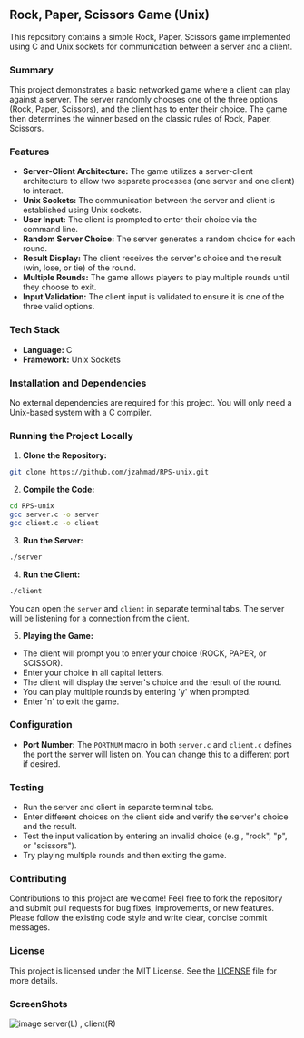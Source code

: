 ## Rock, Paper, Scissors Game (Unix)

This repository contains a simple Rock, Paper, Scissors game implemented using C and Unix sockets for communication
between a server and a client.

### Summary

This project demonstrates a basic networked game where a client can play against a server. The server randomly chooses
one of the three options (Rock, Paper, Scissors), and the client has to enter their choice. The game then determines the
winner based on the classic rules of Rock, Paper, Scissors.

### Features

* **Server-Client Architecture:** The game utilizes a server-client architecture to allow two separate processes (one
server and one client) to interact.
* **Unix Sockets:** The communication between the server and client is established using Unix sockets.
* **User Input:** The client is prompted to enter their choice via the command line.
* **Random Server Choice:** The server generates a random choice for each round.
* **Result Display:** The client receives the server's choice and the result (win, lose, or tie) of the round.
* **Multiple Rounds:** The game allows players to play multiple rounds until they choose to exit.
* **Input Validation:** The client input is validated to ensure it is one of the three valid options.

### Tech Stack

* **Language:** C
* **Framework:** Unix Sockets

### Installation and Dependencies

No external dependencies are required for this project. You will only need a Unix-based system with a C compiler.

### Running the Project Locally

1. **Clone the Repository:**
```bash
git clone https://github.com/jzahmad/RPS-unix.git
```

2. **Compile the Code:**
```bash
cd RPS-unix
gcc server.c -o server
gcc client.c -o client
```

3. **Run the Server:**
```bash
./server
```

4. **Run the Client:**
```bash
./client
```

You can open the `server` and `client` in separate terminal tabs. The server will be listening for a connection from the
client.

5. **Playing the Game:**
* The client will prompt you to enter your choice (ROCK, PAPER, or SCISSOR).
* Enter your choice in all capital letters.
* The client will display the server's choice and the result of the round.
* You can play multiple rounds by entering 'y' when prompted.
* Enter 'n' to exit the game.

### Configuration

* **Port Number:** The `PORTNUM` macro in both `server.c` and `client.c` defines the port the server will listen on. You
can change this to a different port if desired.

### Testing

* Run the server and client in separate terminal tabs.
* Enter different choices on the client side and verify the server's choice and the result.
* Test the input validation by entering an invalid choice (e.g., "rock", "p", or "scissors").
* Try playing multiple rounds and then exiting the game.

### Contributing

Contributions to this project are welcome! Feel free to fork the repository and submit pull requests for bug fixes,
improvements, or new features. Please follow the existing code style and write clear, concise commit messages.

### License

This project is licensed under the MIT License. See the [LICENSE](LICENSE) file for more details.

### ScreenShots

![image server(L) , client(R)](https://github.com/jzahmad/RPS-unix/assets/140528310/47483f3f-ac31-41a7-8932-61cc550aa025)



